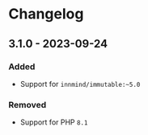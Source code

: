 # Changelog

## 3.1.0 - 2023-09-24

### Added

- Support for `innmind/immutable:~5.0`

### Removed

- Support for PHP `8.1`
